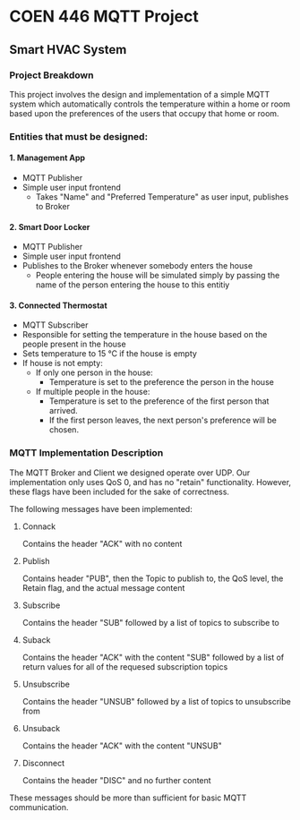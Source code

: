 # COEN 446 MQTT Project

## Smart HVAC System

### Project Breakdown
This project involves the design and implementation of a simple MQTT system which automatically controls the temperature within a home or room based upon the preferences of the users that occupy that home or room.


### Entities that must be designed:
#### 1. Management App
  - MQTT Publisher
  - Simple user input frontend
    - Takes "Name" and "Preferred Temperature" as user input, publishes to Broker

#### 2. Smart Door Locker
  - MQTT Publisher
  - Simple user input frontend
  - Publishes to the Broker whenever somebody enters the house
    - People entering the house will be simulated simply by passing the name of the person entering the house to this entitiy

#### 3. Connected Thermostat
  - MQTT Subscriber
  - Responsible for setting the temperature in the house based on the people present in the house
  - Sets temperature to 15 &deg;C if the house is empty
  - If house is not empty:
    - If only one person in the house:
      - Temperature is set to the preference the person in the house
    - If multiple people in the house:
      - Temperature is set to the preference of the first person that arrived.
      - If the first person leaves, the next person's preference will be chosen.


### MQTT Implementation Description

The MQTT Broker and Client we designed operate over UDP. Our implementation only uses QoS 0, and has no "retain" functionality. However, these flags have been included for the sake of correctness.

The following messages have been implemented:

1. Connack
   
   Contains the header "ACK" with no content
2. Publish
   
   Contains header "PUB", then the Topic to publish to, the QoS level, the Retain flag, and the actual message content
3. Subscribe
   
   Contains the header "SUB" followed by a list of topics to subscribe to
4. Suback
   
   Contains the header "ACK" with the content "SUB" followed by a list of return values for all of the requesed subscription topics
5. Unsubscribe
   
   Contains the header "UNSUB" followed by a list of topics to unsubscribe from
6. Unsuback
   
   Contains the header "ACK" with the content "UNSUB"
7. Disconnect
   
   Contains the header "DISC" and no further content

These messages should be more than sufficient for basic MQTT communication.